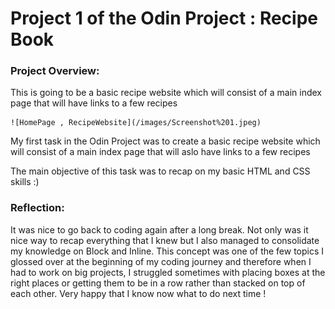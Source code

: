 # Project 1 of the Odin Project : Recipe Book 


### Project Overview: 

<p> This is going to be a basic recipe website which will consist of a main index page that will have links to a few recipes </p>

    ![HomePage , RecipeWebsite](/images/Screenshot%201.jpeg)

<p> My first task in the Odin Project was to create a basic recipe website which will consist of a main index page that will aslo have links to a few recipes 

<p> The main objective of this task was to recap on my basic HTML and CSS skills :) <p>




### Reflection:

<p> It was nice to go back to coding again after a long break. Not only was it nice way to recap everything that I knew but I also managed to consolidate my knowledge on Block and Inline. This concept was one of the few topics I glossed over at the beginning of my coding journey and therefore when I had to work on big projects, I struggled sometimes with placing boxes at the right places or getting them to be in a row rather than stacked on top of each other. Very happy that I know now what to do next time !  <p>

